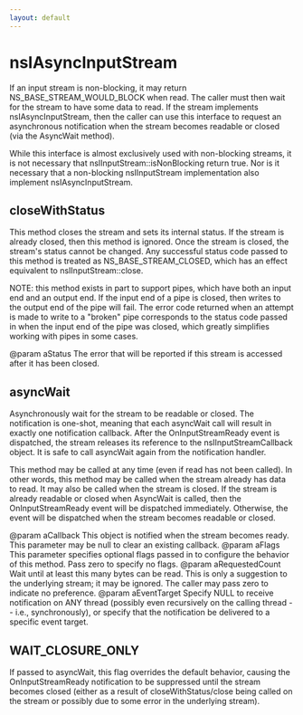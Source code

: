 ```yaml
---
layout: default
---
```


# nsIAsyncInputStream #

If an input stream is non-blocking, it may return NS_BASE_STREAM_WOULD_BLOCK
when read.  The caller must then wait for the stream to have some data to 
read.  If the stream implements nsIAsyncInputStream, then the caller can use 
this interface to request an asynchronous notification when the stream
becomes readable or closed (via the AsyncWait method).

While this interface is almost exclusively used with non-blocking streams, it
is not necessary that nsIInputStream::isNonBlocking return true.  Nor is it
necessary that a non-blocking nsIInputStream implementation also implement
nsIAsyncInputStream.


## closeWithStatus ##

This method closes the stream and sets its internal status.  If the 
stream is already closed, then this method is ignored.  Once the stream
is closed, the stream's status cannot be changed.  Any successful status
code passed to this method is treated as NS_BASE_STREAM_CLOSED, which
has an effect equivalent to nsIInputStream::close. 

NOTE: this method exists in part to support pipes, which have both an 
input end and an output end.  If the input end of a pipe is closed, then
writes to the output end of the pipe will fail.  The error code returned 
when an attempt is made to write to a "broken" pipe corresponds to the
status code passed in when the input end of the pipe was closed, which
greatly simplifies working with pipes in some cases.

@param aStatus
       The error that will be reported if this stream is accessed after
       it has been closed.


## asyncWait ##

Asynchronously wait for the stream to be readable or closed.  The
notification is one-shot, meaning that each asyncWait call will result
in exactly one notification callback.  After the OnInputStreamReady event
is dispatched, the stream releases its reference to the 
nsIInputStreamCallback object.  It is safe to call asyncWait again from the
notification handler.

This method may be called at any time (even if read has not been called).
In other words, this method may be called when the stream already has
data to read.  It may also be called when the stream is closed.  If the
stream is already readable or closed when AsyncWait is called, then the
OnInputStreamReady event will be dispatched immediately.  Otherwise, the
event will be dispatched when the stream becomes readable or closed.

@param aCallback
       This object is notified when the stream becomes ready.  This
       parameter may be null to clear an existing callback.
@param aFlags
       This parameter specifies optional flags passed in to configure
       the behavior of this method.  Pass zero to specify no flags.
@param aRequestedCount
       Wait until at least this many bytes can be read.  This is only
       a suggestion to the underlying stream; it may be ignored.  The
       caller may pass zero to indicate no preference.
@param aEventTarget
       Specify NULL to receive notification on ANY thread (possibly even
       recursively on the calling thread -- i.e., synchronously), or
       specify that the notification be delivered to a specific event
       target.


## WAIT_CLOSURE_ONLY ##

If passed to asyncWait, this flag overrides the default behavior,
causing the OnInputStreamReady notification to be suppressed until the
stream becomes closed (either as a result of closeWithStatus/close being
called on the stream or possibly due to some error in the underlying
stream).


